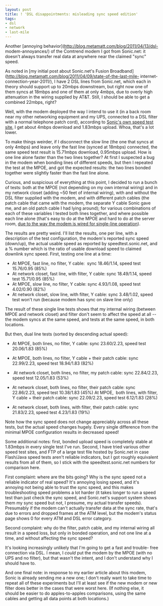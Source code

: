 ```yaml
---
layout: post
title: ! 'DSL disappointments: misleading sync speed edition'
tags:
- dsl
- network
- last-mile
---
```

Another [annoying behavior](http://blog.metamatt.com/blog/2011/04/13/dsl-
modem-annoyances/) of the Comtrend modem I got from Sonic.net: it doesn't
always transfer real data at anywhere near the claimed "sync" speed.

As noted in [my initial post about Sonic.net's Fusion
Broadband](http://blog.metamatt.com/blog/2011/04/09/state-of-the-last-mile-
internet-connection-year-2011/), I have 2 DSL lines from Sonic.net, which each
in theory should support up to 20mbps downstream, but right now one of them
syncs at 18mbps and one of them at only 4mbps, due to overly high attenuation
in the wiring supplied by AT&T. Still, I should be able to get a combined
22mbps, right?

Well, with the modem deployed the way I intend to use it (in a back room near
my other networking equipment and my UPS, connected to a DSL filter with a
normal telephone patch cord), according to [Sonic's own speed test
site](http://speedtest.sonic.net/ookla/), I get about 4mbps download and
1.83mbps upload. Whoa, that's a lot lower.

To make things weirder, if I disconnect the slow line (the one that syncs at
only 4mbps) and leave only the fast line (synced at 18mbps) connected, the
same speed test result is 15.71mbps download, 0.95mbps upload. How is one line
alone faster than the two lines together? At first I suspected a bug in the
modem when bonding lines of different speeds, but then I repeated the test at
the MPOE, and got the expected results: the two lines bonded together were
slightly faster than the fast line alone.

Curious, and suspicious of everything at this point, I decided to run a bunch
of tests: both at the MPOE (not depending on my own internal wiring) and in my
network closet (adding ~50 feet of internal wiring), with and without the DSL
filter supplied with the modem, and with different patch cables (the patch
cable that came with the modem, the separate Y cable Sonic gave me, and an old
patch cable I had lying around); for various combinations of each of these
variables I tested both lines together, and where possible each line alone
(that's easy to do at the MPOE and hard to do at the server room, [due to the
way the modem is wired for single-line
operation](http://blog.metamatt.com/blog/2011/04/13/dsl-modem-annoyances/)).

The results are pretty weird. I'll list the results, one per line, with a
description of the test configuration, the modem's reported sync speed
(down/up), the actual usable speed as reported by speedtest.sonic.net, and a %
number which is the ratio of usable download speed to claimed downlink sync
speed. First, testing one line at a time:

  * At MPOE, fast line, no filter, Y cable:  sync 18.46/1.14, speed test 15.76/0.95 (85%)
  * At network closet, fast line, with filter, Y cable: sync 18.49/1.14, speed test 15.71/0.95 (85%)
  * At MPOE, slow line, no filter, Y cable: sync 4.93/1.08, speed test 4.02/0.90 (82%)
  * At network closet, slow line, with filter, Y cable: sync 3.48/1.02, speed test won't run (because modem has sync on slave line only)

The result of these single line tests shows that my internal wiring (between
MPOE and network closet) and filter don't seem to affect the speed at all --
the modem syncs at the same speed, and tests at the same speed, in both
locations.

But then, dual line tests (sorted by descending actual speed):

  * At MPOE, both lines, no filter, Y cable: sync 23.60/2.23, speed test 20.06/1.83 (85%)
  * At MPOE, both lines, no filter, Y cable + their patch cable: sync 22.99/2.23, speed test 18.94/1.83 (82%)
  *  At network closet, both lines, no filter, my patch cable: sync 22.84/2.23, speed test 12.05/1.83 (53%)
  * At network closet, both lines, no filter, their patch cable: sync 22.86/2.23, speed test 10.38/1.83 (45%)
At MPOE,  both lines, with filter, Y cable + their patch cable: sync
22.09/2.23, speed test 6.12/1.83 (28%)

  * At network closet, both lines, with filter, their patch cable: sync 21.83/2.23, speed test 4.23/1.83 (19%)

Note how the sync speed does not change appreciably across all these tests,
but the actual speed changes hugely. Every single difference from the minimal
MPOE configuration results in decreased speed!

Some additional notes: first, bonded upload speed is completely stable at
1.83mbps in every single test I've run. Second, I have tried various other
speed test sites, and FTP of a large test file hosted by Sonic.net in case
Flash/Java speed tests aren't reliable indicators, but I got roughly
equivalent results from all of them, so I stick with the speedtest.sonic.net
numbers for comparison here.

First complaint: where are the bits going? Why is the sync speed not a
reliable indicator of real speed? It's annoying losing speed, and it's
annoying not being able to trust the sync speed, and this makes
troubleshooting speed problems a lot harder (it takes longer to run a speed
test than just check the sync speed, and Sonic.net's support system shows them
my sync speed but not, I presume, my actual transfer speeds). Presumably if
the modem can't actually transfer data at the sync rate, that's due to errors
and dropped frames at the ATM level, but the modem's status page shows 0 for
every ATM and DSL error category.

Second complaint: why do the filter, patch cable, and my internal wiring all
result in a speed loss, but only in bonded operation, and not one line at a
time, and without affecting the sync speed?

It's looking increasingly unlikely that I'm going to get a fast and trouble-
free connection via DSL. I mean, I _could_ put the modem by the MPOE (with no
UPS and no filter), but that wasn't the intent, and I don't understand why I
should have to.

And one final note: in response to my earlier article about this modem, Sonic
is already sending me a new one; I don't really want to take time to repeat
all of these experiments but I'll at least see if the new modem or new filter
does better in the cases that were worst here. (If nothing else, it should be
easier to do apples-to-apples comparisons, using the same cables and getting
all data points at both locations.)


